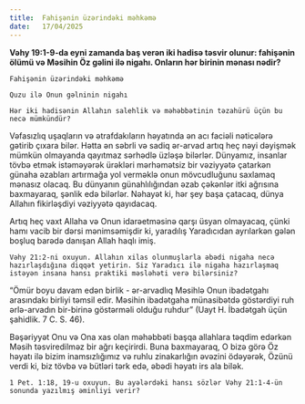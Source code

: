 ```yaml
---
title:  Fahişənin üzərindəki məhkəmə
date:   17/04/2025
---
```


**Vəhy 19:1-9-da eyni zamanda baş verən iki hadisə təsvir olunur: fahişənin ölümü və Məsihin Öz gəlini ilə nigahı. Onların hər birinin mənası nədir?**

`Fahişənin üzərindəki məhkəmə`

`Quzu ilə Onun gəlninin nigahı`

`Hər iki hadisənin Allahın salehlik və məhəbbətinin təzahürü üçün bu necə mümkündür?`

Vəfasızlıq uşaqların və ətrafdakıların həyatında ən acı faciəli nəticələrə gətirib çıxara bilər. Hətta ən səbrli və sadiq ər-arvad artıq heç nəyi dəyişmək mümkün olmayanda qayıtmaz sərhədlə üzləşə bilərlər. Dünyamız, insanlar tövbə etmək istəməyərək ürəkləri mərhəmətsiz bir vəziyyətə çatarkən günaha əzabları artırmağa yol verməklə onun mövcudluğunu saxlamaq mənasız olacaq. Bu dünyanın günahlılığından əzab çəkənlər itki ağrısına baxmayaraq, şənlik edə bilərlər. Nəhayət ki, hər şey başa çatacaq, dünya Allahın fikirləşdiyi vəziyyətə qayıdacaq.

Artıq heç vaxt Allaha və Onun idarəetməsinə qarşı üsyan olmayacaq, çünki hamı vacib bir dərsi mənimsəmişdir ki, yaradılış Yaradıcıdan ayrılarkən gələn boşluq barədə danışan Allah haqlı imiş.

`Vəhy 21:2-ni oxuyun. Allahın xilas olunmuşlarla əbədi nigaha necə hazırlaşdığına diqqət yetirin. Siz Yaradıcı ilə nigaha hazırlaşmaq istəyən insana hansı praktiki məsləhəti verə bilərsiniz?`

“Ömür boyu davam edən birlik - ər-arvadlıq Məsihlə Onun ibadətgahı arasındakı birliyi təmsil edir. Məsihin ibadətgaha münasibətdə göstərdiyi ruh ərlə-arvadın bir-birinə göstərməli olduğu ruhdur” (Uayt H. İbadətgah üçün şahidlik. 7 C. S. 46).

Bəşəriyyət Onu və Ona xas olan məhəbbəti başqa allahlara təqdim edərkən Məsih təsviredilməz bir ağrı keçirirdi. Buna baxmayaraq, O bizə görə Öz həyatı ilə bizim inamsızlığımız və ruhlu zinakarlığın əvəzini ödəyərək, Özünü verdi ki, biz tövbə və bütləri tərk edə, əbədi həyatı irs ala bilək.

`1 Pet. 1:18, 19-u oxuyun. Bu ayələrdəki hansı sözlər Vəhy 21:1-4-ün sonunda yazılmış əminliyi verir?`